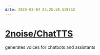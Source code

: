 ```yaml
---
date: 2025-08-04 23:25:58.518752
---
```


# [2noise/ChatTTS](https://github.com/2noise/ChatTTS)

generates voices for chatbots and assistants